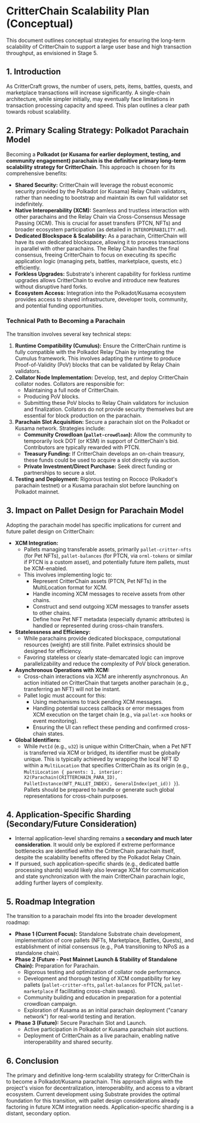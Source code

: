 # CritterChain Scalability Plan (Conceptual)

This document outlines conceptual strategies for ensuring the long-term scalability of CritterChain to support a large user base and high transaction throughput, as envisioned in Stage 5.

## 1. Introduction

As CritterCraft grows, the number of users, pets, items, battles, quests, and marketplace transactions will increase significantly. A single-chain architecture, while simpler initially, may eventually face limitations in transaction processing capacity and speed. This plan outlines a clear path towards robust scalability.

## 2. Primary Scaling Strategy: Polkadot Parachain Model

Becoming a **Polkadot (or Kusama for earlier deployment, testing, and community engagement) parachain is the definitive primary long-term scalability strategy for CritterChain.** This approach is chosen for its comprehensive benefits:

*   **Shared Security:** CritterChain will leverage the robust economic security provided by the Polkadot (or Kusama) Relay Chain validators, rather than needing to bootstrap and maintain its own full validator set indefinitely.
*   **Native Interoperability (XCM):** Seamless and trustless interaction with other parachains and the Relay Chain via Cross-Consensus Message Passing (XCM). This is crucial for asset transfers (PTCN, NFTs) and broader ecosystem participation (as detailed in `INTEROPERABILITY.md`).
*   **Dedicated Blockspace & Scalability:** As a parachain, CritterChain will have its own dedicated blockspace, allowing it to process transactions in parallel with other parachains. The Relay Chain handles the final consensus, freeing CritterChain to focus on executing its specific application logic (managing pets, battles, marketplace, quests, etc.) efficiently.
*   **Forkless Upgrades:** Substrate's inherent capability for forkless runtime upgrades allows CritterChain to evolve and introduce new features without disruptive hard forks.
*   **Ecosystem Access:** Integration into the Polkadot/Kusama ecosystem provides access to shared infrastructure, developer tools, community, and potential funding opportunities.

### Technical Path to Becoming a Parachain

The transition involves several key technical steps:

1.  **Runtime Compatibility (Cumulus):** Ensure the CritterChain runtime is fully compatible with the Polkadot Relay Chain by integrating the Cumulus framework. This involves adapting the runtime to produce Proof-of-Validity (PoV) blocks that can be validated by Relay Chain validators.
2.  **Collator Node Implementation:** Develop, test, and deploy CritterChain collator nodes. Collators are responsible for:
    *   Maintaining a full node of CritterChain.
    *   Producing PoV blocks.
    *   Submitting these PoV blocks to Relay Chain validators for inclusion and finalization.
    Collators do not provide security themselves but are essential for block production on the parachain.
3.  **Parachain Slot Acquisition:** Secure a parachain slot on the Polkadot or Kusama network. Strategies include:
    *   **Community Crowdloan (`pallet-crowdloan`):** Allow the community to temporarily lock DOT (or KSM) in support of CritterChain's bid. Contributors are typically rewarded with PTCN.
    *   **Treasury Funding:** If CritterChain develops an on-chain treasury, these funds could be used to acquire a slot directly via auction.
    *   **Private Investment/Direct Purchase:** Seek direct funding or partnerships to secure a slot.
4.  **Testing and Deployment:** Rigorous testing on Rococo (Polkadot's parachain testnet) or a Kusama parachain slot before launching on Polkadot mainnet.

## 3. Impact on Pallet Design for Parachain Model

Adopting the parachain model has specific implications for current and future pallet design on CritterChain:

*   **XCM Integration:**
    *   Pallets managing transferable assets, primarily `pallet-critter-nfts` (for Pet NFTs), `pallet-balances` (for PTCN, via `orml-tokens` or similar if PTCN is a custom asset), and potentially future item pallets, must be XCM-enabled.
    *   This involves implementing logic to:
        *   Represent CritterChain assets (PTCN, Pet NFTs) in the MultiLocation format for XCM.
        *   Handle incoming XCM messages to receive assets from other chains.
        *   Construct and send outgoing XCM messages to transfer assets to other chains.
        *   Define how Pet NFT metadata (especially dynamic attributes) is handled or represented during cross-chain transfers.
*   **Statelessness and Efficiency:**
    *   While parachains provide dedicated blockspace, computational resources (weight) are still finite. Pallet extrinsics should be designed for efficiency.
    *   Favoring stateless or clearly state-demarcated logic can improve parallelizability and reduce the complexity of PoV block generation.
*   **Asynchronous Operations with XCM:**
    *   Cross-chain interactions via XCM are inherently asynchronous. An action initiated on CritterChain that targets another parachain (e.g., transferring an NFT) will not be instant.
    *   Pallet logic must account for this:
        *   Using mechanisms to track pending XCM messages.
        *   Handling potential success callbacks or error messages from XCM execution on the target chain (e.g., via `pallet-xcm` hooks or event monitoring).
        *   Ensuring the UI can reflect these pending and confirmed cross-chain states.
*   **Global Identifiers:**
    *   While `PetId` (e.g., `u32`) is unique within CritterChain, when a Pet NFT is transferred via XCM or bridged, its identifier must be globally unique. This is typically achieved by wrapping the local NFT ID within a `MultiLocation` that specifies CritterChain as its origin (e.g., `MultiLocation { parents: 1, interior: X2(Parachain(CRITTERCHAIN_PARA_ID), PalletInstance(NFT_PALLET_INDEX), GeneralIndex(pet_id)) }`). Pallets should be prepared to handle or generate such global representations for cross-chain purposes.

## 4. Application-Specific Sharding (Secondary/Future Consideration)

*   Internal application-level sharding remains a **secondary and much later consideration**. It would only be explored if extreme performance bottlenecks are identified *within* the CritterChain parachain itself, despite the scalability benefits offered by the Polkadot Relay Chain.
*   If pursued, such application-specific shards (e.g., dedicated battle processing shards) would likely also leverage XCM for communication and state synchronization with the main CritterChain parachain logic, adding further layers of complexity.

## 5. Roadmap Integration

The transition to a parachain model fits into the broader development roadmap:

*   **Phase 1 (Current Focus):** Standalone Substrate chain development, implementation of core pallets (NFTs, Marketplace, Battles, Quests), and establishment of initial consensus (e.g., PoA transitioning to NPoS as a standalone chain).
*   **Phase 2 (Future - Post Mainnet Launch & Stability of Standalone Chain):** Preparation for Parachain.
    *   Rigorous testing and optimization of collator node performance.
    *   Development and thorough testing of XCM compatibility for key pallets (`pallet-critter-nfts`, `pallet-balances` for PTCN, `pallet-marketplace` if facilitating cross-chain swaps).
    *   Community building and education in preparation for a potential crowdloan campaign.
    *   Exploration of Kusama as an initial parachain deployment ("canary network") for real-world testing and iteration.
*   **Phase 3 (Future):** Secure Parachain Slot and Launch.
    *   Active participation in Polkadot or Kusama parachain slot auctions.
    *   Deployment of CritterChain as a live parachain, enabling native interoperability and shared security.

## 6. Conclusion

The primary and definitive long-term scalability strategy for CritterChain is to become a Polkadot/Kusama parachain. This approach aligns with the project's vision for decentralization, interoperability, and access to a vibrant ecosystem. Current development using Substrate provides the optimal foundation for this transition, with pallet design considerations already factoring in future XCM integration needs. Application-specific sharding is a distant, secondary option.
